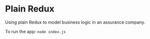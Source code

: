 # Plain Redux

Using plain Redux to model business logic in an assurance company.

To run the app: `node index.js`
